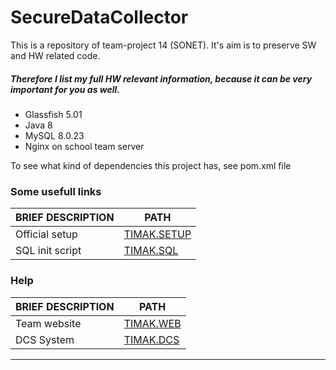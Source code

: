 # SecureDataCollector

This is a repository of team-project 14 (SONET). It's aim is to preserve SW and HW related code.

##### Therefore I list my full HW relevant information, because it can be very important for you as well.
  - Glassfish 5.01
  - Java 8
  - MySQL 8.0.23
  - Nginx on school team server
  
To see what kind of dependencies this project has, see pom.xml file

### Some usefull links

| BRIEF DESCRIPTION | PATH |
| ------ | ------ |
| Official setup | [TIMAK.SETUP] |
| SQL init script | [TIMAK.SQL] |

### Help

| BRIEF DESCRIPTION | PATH |
| ------ | ------ |
| Team website | [TIMAK.WEB] |
| DCS System | [TIMAK.DCS] |

---

[//]: # (These are reference links used in the body of this note and get stripped out when the markdown processor does its job. There is no need to format nicely because it shouldn't be seen. Thanks SO - http://stackoverflow.com/questions/4823468/store-comments-in-markdown-syntax)


   [TIMAK.SETUP]: <https://drive.google.com/file/d/12LKXHPFGXoIBbkTN65K46eEUTF3nI9Sb/view?usp=sharing>
   [TIMAK.SQL]: <https://drive.google.com/file/d/1EdpjQeBai8ND4qpvn8RVNPXQaGzilRVe/view?usp=sharing>
   [TIMAK.WEB]: <https://team14-20.studenti.fiit.stuba.sk/>
   [TIMAK.DCS]: <https://team14-20.studenti.fiit.stuba.sk/dcs>
   
